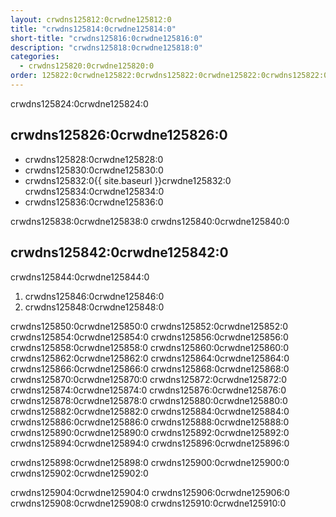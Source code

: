 ```yaml
---
layout: crwdns125812:0crwdne125812:0
title: "crwdns125814:0crwdne125814:0"
short-title: "crwdns125816:0crwdne125816:0"
description: "crwdns125818:0crwdne125818:0"
categories:
  - crwdns125820:0crwdne125820:0
order: 125822:0crwdne125822:0crwdns125822:0crwdne125822:0crwdns125822:0crwdne125822:0388crwdns125822:0crwdne125822:0
---
```

crwdns125824:0crwdne125824:0

## crwdns125826:0crwdne125826:0

- crwdns125828:0crwdne125828:0
- crwdns125830:0crwdne125830:0
- crwdns125832:0{{ site.baseurl }}crwdne125832:0 crwdns125834:0crwdne125834:0 
- crwdns125836:0crwdne125836:0

crwdns125838:0crwdne125838:0 crwdns125840:0crwdne125840:0

## crwdns125842:0crwdne125842:0

crwdns125844:0crwdne125844:0

1. crwdns125846:0crwdne125846:0
2. crwdns125848:0crwdne125848:0

crwdns125850:0crwdne125850:0 crwdns125852:0crwdne125852:0 crwdns125854:0crwdne125854:0 crwdns125856:0crwdne125856:0 crwdns125858:0crwdne125858:0 crwdns125860:0crwdne125860:0 crwdns125862:0crwdne125862:0 crwdns125864:0crwdne125864:0 crwdns125866:0crwdne125866:0 crwdns125868:0crwdne125868:0 crwdns125870:0crwdne125870:0 crwdns125872:0crwdne125872:0 crwdns125874:0crwdne125874:0 crwdns125876:0crwdne125876:0 crwdns125878:0crwdne125878:0 crwdns125880:0crwdne125880:0 crwdns125882:0crwdne125882:0 crwdns125884:0crwdne125884:0 crwdns125886:0crwdne125886:0 crwdns125888:0crwdne125888:0 crwdns125890:0crwdne125890:0 crwdns125892:0crwdne125892:0 crwdns125894:0crwdne125894:0 crwdns125896:0crwdne125896:0

crwdns125898:0crwdne125898:0 crwdns125900:0crwdne125900:0 crwdns125902:0crwdne125902:0

crwdns125904:0crwdne125904:0 crwdns125906:0crwdne125906:0 crwdns125908:0crwdne125908:0 crwdns125910:0crwdne125910:0